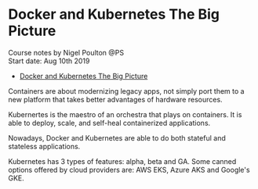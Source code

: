 # Docker and Kubernetes The Big Picture
Course notes by Nigel Poulton @PS  
Start date: Aug 10th 2019

<!-- TOC -->

- [Docker and Kubernetes The Big Picture](#docker-and-kubernetes-the-big-picture)

<!-- /TOC -->

Containers are about modernizing legacy apps, not simply port them to a new platform that takes better advantages of hardware resources.

Kubernertes is the maestro of an orchestra that plays on containers. It is able to deploy, scale, and self-heal containerized applications.

Nowadays, Docker and Kubernetes are able to do both stateful and stateless applications.

Kubernetes has 3 types of features: alpha, beta and GA. Some canned options offered by cloud providers are: AWS EKS, Azure AKS and Google's GKE.

